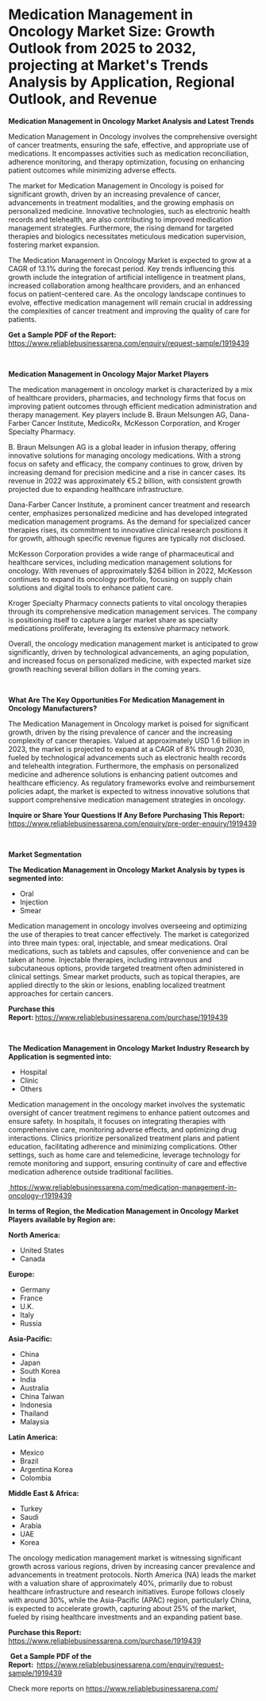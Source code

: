 <p><h1>Medication Management in Oncology Market Size: Growth Outlook from 2025 to 2032, projecting at Market's Trends Analysis by Application, Regional Outlook, and Revenue</h1></p><p><strong>Medication Management in Oncology Market Analysis and Latest Trends</strong></p>
<p><p>Medication Management in Oncology involves the comprehensive oversight of cancer treatments, ensuring the safe, effective, and appropriate use of medications. It encompasses activities such as medication reconciliation, adherence monitoring, and therapy optimization, focusing on enhancing patient outcomes while minimizing adverse effects. </p><p>The market for Medication Management in Oncology is poised for significant growth, driven by an increasing prevalence of cancer, advancements in treatment modalities, and the growing emphasis on personalized medicine. Innovative technologies, such as electronic health records and telehealth, are also contributing to improved medication management strategies. Furthermore, the rising demand for targeted therapies and biologics necessitates meticulous medication supervision, fostering market expansion.</p><p>The Medication Management in Oncology Market is expected to grow at a CAGR of 13.1% during the forecast period. Key trends influencing this growth include the integration of artificial intelligence in treatment plans, increased collaboration among healthcare providers, and an enhanced focus on patient-centered care. As the oncology landscape continues to evolve, effective medication management will remain crucial in addressing the complexities of cancer treatment and improving the quality of care for patients.</p></p>
<p><strong>Get a Sample PDF of the Report:&nbsp;</strong> <a href="https://www.reliablebusinessarena.com/enquiry/request-sample/1919439?utm_campaign=2146&utm_medium=2&utm_source=Github&utm_content=ia&utm_term=03032025&utm_id=medication-management-in-oncology">https://www.reliablebusinessarena.com/enquiry/request-sample/1919439</a></p>
<p>&nbsp;</p>
<p><strong>Medication Management in Oncology Major Market Players</strong></p>
<p><p>The medication management in oncology market is characterized by a mix of healthcare providers, pharmacies, and technology firms that focus on improving patient outcomes through efficient medication administration and therapy management. Key players include B. Braun Melsungen AG, Dana-Farber Cancer Institute, MedicoRx, McKesson Corporation, and Kroger Specialty Pharmacy.</p><p>B. Braun Melsungen AG is a global leader in infusion therapy, offering innovative solutions for managing oncology medications. With a strong focus on safety and efficacy, the company continues to grow, driven by increasing demand for precision medicine and a rise in cancer cases. Its revenue in 2022 was approximately €5.2 billion, with consistent growth projected due to expanding healthcare infrastructure.</p><p>Dana-Farber Cancer Institute, a prominent cancer treatment and research center, emphasizes personalized medicine and has developed integrated medication management programs. As the demand for specialized cancer therapies rises, its commitment to innovative clinical research positions it for growth, although specific revenue figures are typically not disclosed.</p><p>McKesson Corporation provides a wide range of pharmaceutical and healthcare services, including medication management solutions for oncology. With revenues of approximately $264 billion in 2022, McKesson continues to expand its oncology portfolio, focusing on supply chain solutions and digital tools to enhance patient care. </p><p>Kroger Specialty Pharmacy connects patients to vital oncology therapies through its comprehensive medication management services. The company is positioning itself to capture a larger market share as specialty medications proliferate, leveraging its extensive pharmacy network.</p><p>Overall, the oncology medication management market is anticipated to grow significantly, driven by technological advancements, an aging population, and increased focus on personalized medicine, with expected market size growth reaching several billion dollars in the coming years.</p></p>
<p>&nbsp;</p>
<p><strong>What Are The Key Opportunities For Medication Management in Oncology Manufacturers?</strong></p>
<p><p>The Medication Management in Oncology market is poised for significant growth, driven by the rising prevalence of cancer and the increasing complexity of cancer therapies. Valued at approximately USD 1.6 billion in 2023, the market is projected to expand at a CAGR of 8% through 2030, fueled by technological advancements such as electronic health records and telehealth integration. Furthermore, the emphasis on personalized medicine and adherence solutions is enhancing patient outcomes and healthcare efficiency. As regulatory frameworks evolve and reimbursement policies adapt, the market is expected to witness innovative solutions that support comprehensive medication management strategies in oncology.</p></p>
<p><strong>Inquire or Share Your Questions If Any Before Purchasing This Report:</strong> <a href="https://www.reliablebusinessarena.com/enquiry/pre-order-enquiry/1919439?utm_campaign=2146&utm_medium=2&utm_source=Github&utm_content=ia&utm_term=03032025&utm_id=medication-management-in-oncology">https://www.reliablebusinessarena.com/enquiry/pre-order-enquiry/1919439</a></p>
<p>&nbsp;</p>
<p><strong>Market Segmentation</strong></p>
<p><strong>The Medication Management in Oncology Market Analysis by types is segmented into:</strong></p>
<p><ul><li>Oral</li><li>Injection</li><li>Smear</li></ul></p>
<p><p>Medication management in oncology involves overseeing and optimizing the use of therapies to treat cancer effectively. The market is categorized into three main types: oral, injectable, and smear medications. Oral medications, such as tablets and capsules, offer convenience and can be taken at home. Injectable therapies, including intravenous and subcutaneous options, provide targeted treatment often administered in clinical settings. Smear market products, such as topical therapies, are applied directly to the skin or lesions, enabling localized treatment approaches for certain cancers.</p></p>
<p><strong>Purchase this Report:&nbsp;</strong><a href="https://www.reliablebusinessarena.com/purchase/1919439?utm_campaign=2146&utm_medium=2&utm_source=Github&utm_content=ia&utm_term=03032025&utm_id=medication-management-in-oncology">https://www.reliablebusinessarena.com/purchase/1919439</a></p>
<p>&nbsp;</p>
<p><strong>The Medication Management in Oncology Market Industry Research by Application is segmented into:</strong></p>
<p><ul><li>Hospital</li><li>Clinic</li><li>Others</li></ul></p>
<p><p>Medication management in the oncology market involves the systematic oversight of cancer treatment regimens to enhance patient outcomes and ensure safety. In hospitals, it focuses on integrating therapies with comprehensive care, monitoring adverse effects, and optimizing drug interactions. Clinics prioritize personalized treatment plans and patient education, facilitating adherence and minimizing complications. Other settings, such as home care and telemedicine, leverage technology for remote monitoring and support, ensuring continuity of care and effective medication adherence outside traditional facilities.</p></p>
<p><a href="https://www.reliablebusinessarena.com/medication-management-in-oncology-r1919439?utm_campaign=2146&utm_medium=2&utm_source=Github&utm_content=ia&utm_term=03032025&utm_id=medication-management-in-oncology">&nbsp;https://www.reliablebusinessarena.com/medication-management-in-oncology-r1919439</a></p>
<p><strong>In terms of Region, the Medication Management in Oncology Market Players available by Region are:</strong></p>
<p>
    <p> <strong> North America: </strong>
        <ul>
            <li>United States</li>
            <li>Canada</li>
        </ul>
        </p> 
    <p> <strong> Europe: </strong>
        <ul>
            <li>Germany</li>
            <li>France</li>
            <li>U.K.</li>
            <li>Italy</li>
            <li>Russia</li>
        </ul>
        </p> 
    <p> <strong> Asia-Pacific: </strong>
        <ul>
            <li>China</li>
            <li>Japan</li>
            <li>South Korea</li>
            <li>India</li>
            <li>Australia</li>
            <li>China Taiwan</li>
            <li>Indonesia</li>
            <li>Thailand</li>
            <li>Malaysia</li>
        </ul>
        </p> 
    <p> <strong> Latin America: </strong>
        <ul>
            <li>Mexico</li>
            <li>Brazil</li>
            <li>Argentina Korea</li>
            <li>Colombia</li>
        </ul>
        </p> 
    <p> <strong> Middle East & Africa: </strong>
        <ul>
            <li>Turkey</li>
            <li>Saudi</li>
            <li>Arabia</li>
            <li>UAE</li>
            <li>Korea</li>
        </ul>
    </p>
    </p>
<p><p>The oncology medication management market is witnessing significant growth across various regions, driven by increasing cancer prevalence and advancements in treatment protocols. North America (NA) leads the market with a valuation share of approximately 40%, primarily due to robust healthcare infrastructure and research initiatives. Europe follows closely with around 30%, while the Asia-Pacific (APAC) region, particularly China, is expected to accelerate growth, capturing about 25% of the market, fueled by rising healthcare investments and an expanding patient base.</p></p>
<p><strong>Purchase this Report: </strong><a href="https://www.reliablebusinessarena.com/purchase/1919439?utm_campaign=2146&utm_medium=2&utm_source=Github&utm_content=ia&utm_term=03032025&utm_id=medication-management-in-oncology">https://www.reliablebusinessarena.com/purchase/1919439</a></p>
<p>&nbsp;<strong>Get a Sample PDF of the Report:&nbsp;&nbsp;</strong><a href="https://www.reliablebusinessarena.com/enquiry/request-sample/1919439?utm_campaign=2146&utm_medium=2&utm_source=Github&utm_content=ia&utm_term=03032025&utm_id=medication-management-in-oncology">https://www.reliablebusinessarena.com/enquiry/request-sample/1919439</a></p>
<p><strong></strong></p>
<p>Check more reports on <a href="https://www.reliablebusinessarena.com/?utm_campaign=2146&utm_medium=2&utm_source=Github&utm_content=ia&utm_term=03032025&utm_id=medication-management-in-oncology">https://www.reliablebusinessarena.com/</a></p>